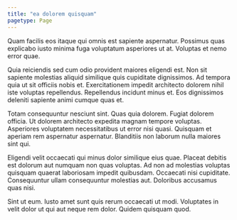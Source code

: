 ```yaml
---
title: "ea dolorem quisquam"
pagetype: Page
---
```

Quam facilis eos itaque qui omnis est sapiente aspernatur. Possimus quas explicabo iusto minima fuga voluptatum asperiores ut at. Voluptas et nemo error quae.

Quia reiciendis sed cum odio provident maiores eligendi est. Non sit sapiente molestias aliquid similique quis cupiditate dignissimos. Ad tempora quia ut sit officiis nobis et. Exercitationem impedit architecto dolorem nihil iste voluptas repellendus. Repellendus incidunt minus et. Eos dignissimos deleniti sapiente animi cumque quas et.

Totam consequuntur nesciunt sint. Quas quia dolorem. Fugiat dolorem officia. Ut dolorem architecto expedita magnam tempore voluptas.
Asperiores voluptatem necessitatibus ut error nisi quasi. Quisquam et aperiam rem aspernatur aspernatur. Blanditiis non laborum nulla maiores sint qui.

Eligendi velit occaecati qui minus dolor similique eius quae. Placeat debitis est dolorum aut numquam non quas voluptas. Ad non ad molestias voluptas quisquam quaerat laboriosam impedit quibusdam. Occaecati nisi cupiditate. Consequuntur ullam consequuntur molestias aut. Doloribus accusamus quas nisi.

Sint ut eum. Iusto amet sunt quis rerum occaecati ut modi. Voluptates in velit dolor ut qui aut neque rem dolor. Quidem quisquam quod.
